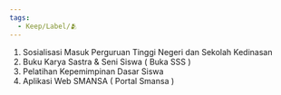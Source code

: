 ```yaml
---
tags:
  - Keep/Label/🫂
---
```


1. Sosialisasi Masuk Perguruan Tinggi Negeri dan Sekolah Kedinasan
2. Buku Karya Sastra & Seni Siswa ( Buka SSS )
3. Pelatihan Kepemimpinan Dasar Siswa
4. Aplikasi Web SMANSA ( Portal Smansa )